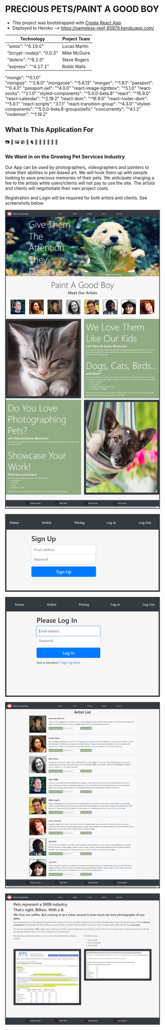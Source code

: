 # PRECIOUS PETS/PAINT A GOOD BOY

* This project was bootstrapped with [Create React App](https://github.com/facebook/create-react-app).
* Deployed to Heroku --> <https://nameless-reef-65979.herokuapp.com/>

Technology | Project Team
--------------|-----------------
"axios": "^0.19.0" | Lucas Martin
"bcrypt-nodejs": "0.0.3" | Mike McGuire
"dotenv": "^8.1.0" | Steve Rogers
"express": "^4.17.1" | Robbi Walls
"mongo": "^0.1.0"  
"mongojs": "^2.6.0"
"mongoose": "^5.6.13"
"morgan": "^1.9.1"
"passport": "^0.4.0"
"passport-jwt": "^4.0.0"
"react-image-lightbox": "^5.1.0"
"react-socks": "^2.1.0"
"styled-components": "^5.0.0-beta.8"
"react": "^16.9.0"
"react-calendar": "^2.19.2"
"react-dom": "^16.9.0"
"react-router-dom": "^5.0.1"
"react-scripts": "3.1.1"
"react-transition-group": "^4.3.0"
"styled-components": "^5.0.0-beta.8-groupsizefix"
"concurrently": "^4.1.2"
"nodemon": "^1.19.2"

## What Is This Application For

:camera: :art: :framed_picture: :video_camera:
:dog: :cat2: :horse: :hamster: :rabbit: :snake: :turtle: :tropical_fish:

### We Want in on the Growing Pet Services Industry

Our App can be used by photographers, videographers and painters to show their abilities in pet-based art. We will hook them up with people looking to save precious memories of their pets. We anticipate charging a fee to the artists while users/clients will not pay to use the site. The artists and clients will negotiotiate their own project costs.

Registration and Login will be required for both artists and clients. See screenshots below.

![AppHomePage](client/public/img/other/AppHome.jpg)

![SignUpPage](client/public/img/other/SignUp.jpg)

![LogInPage](client/public/img/other/LogIn.jpg)

![ArtistsPage](client/public/img/other/ArtistPage.jpg)

![PricingPage](client/public/img/other/Pricing.jpg)
